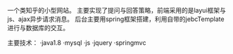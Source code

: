 一个类知乎的小型网站。
主要实现了提问与回答策略，前端采用的是layui框架与js、ajax异步请求消息。
后台主要用spring框架搭建，利用自带的jebcTemplate 进行与数据库的交互。

主要技术：
·java1.8
·mysql
·js
·jquery
·springmvc

